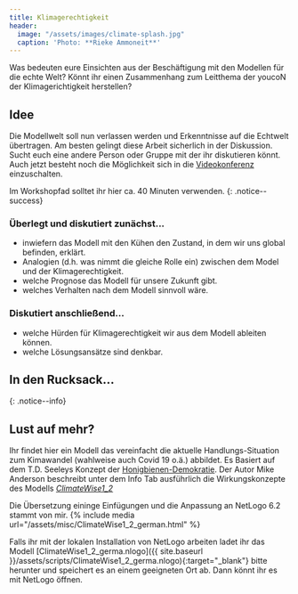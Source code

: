 ```yaml
---
title: Klimagerechtigkeit
header:
  image: "/assets/images/climate-splash.jpg"
  caption: 'Photo: **Rieke Ammoneit**'
---
```


Was bedeuten eure Einsichten aus der Beschäftigung mit den Modellen für die echte Welt? 
Könnt ihr einen Zusammenhang zum Leitthema der youcoN der Klimagerichtigkeit herstellen? 
<!--more-->

## Idee 
Die Modellwelt soll nun verlassen werden und Erkenntnisse auf die Echtwelt übertragen. Am besten gelingt diese Arbeit sicherlich in der Diskussion. Sucht euch eine andere Person oder Gruppe mit der ihr diskutieren könnt. Auch jetzt besteht noch die Möglichkeit sich in die [Videokonferenz](https://webconf.hrz.uni-marburg.de/b/rie-6ic-uxf-bc6) einzuschalten.

Im Workshopfad solltet ihr hier ca. 40 Minuten verwenden.
{: .notice--success}

### Überlegt und diskutiert zunächst...
* inwiefern das Modell mit den Kühen den Zustand, in dem wir uns global befinden, erklärt.
* Analogien (d.h. was nimmt die gleiche Rolle ein) zwischen dem Model und der Klimagerechtigkeit. 
* welche Prognose das Modell für unsere Zukunft gibt.
* welches Verhalten nach dem Modell sinnvoll wäre.

### Diskutiert anschließend...
* welche Hürden für Klimagerechtigkeit wir aus dem Modell ableiten können.
* welche Lösungsansätze sind denkbar. 

## In den Rucksack...


{: .notice--info} 


## Lust auf mehr?

Ihr findet hier ein Modell das vereinfacht die aktuelle Handlungs-Situation zum Kimawandel (wahlweise auch Covid 19 o.ä.) abbildet. Es Basiert auf dem T.D. Seeleys Konzept der [Honigbienen-Demokratie](https://de.wikipedia.org/wiki/Thomas_Dyer_Seeley). Der Autor Mike Anderson beschreibt unter dem Info Tab ausführlich die Wirkungskonzepte des Modells [*ClimateWise1_2*](http://ccl.northwestern.edu/netlogo/models/community/ClimateWise1_2)

Die Übersetzung eininge Einfügungen und die Anpassung an NetLogo 6.2 stammt von mir.
{% include media url="/assets/misc/ClimateWise1_2_german.html" %}

Falls ihr mit der lokalen Installation von NetLogo arbeiten ladet ihr das Modell [ClimateWise1_2_germa.nlogo]({{ site.baseurl }}/assets/scripts/ClimateWise1_2_germa.nlogo){:target="_blank"} bitte herunter und speichert es an einem geeigneten Ort ab. Dann könnt ihr es mit NetLogo öffnen.
